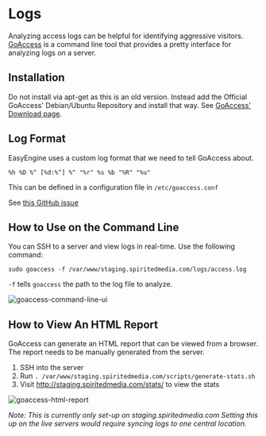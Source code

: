 # Logs

Analyzing access logs can be helpful for identifying aggressive visitors. [GoAccess](https://goaccess.io/) is a command line tool that provides a pretty interface for analyzing logs on a server. 

## Installation

Do not install via apt-get as this is an old version. Instead add the Official GoAccess' Debian/Ubuntu Repository and install that way. See [GoAccess' Download page](https://goaccess.io/download).

## Log Format
EasyEngine uses a custom log format that we need to tell GoAccess about.

`%h %D %^ [%d:%^] %^ "%r" %s %b "%R" "%u"`

This can be defined in a configuration file in `/etc/goaccess.conf`

See [this GitHub issue](https://github.com/EasyEngine/easyengine/issues/481#issuecomment-89288098) 

## How to Use on the Command Line

You can SSH to a server and view logs in real-time. Use the following command:

`sudo goaccess -f /var/www/staging.spiritedmedia.com/logs/access.log`

`-f` tells `goaccess` the path to the log file to analyze.

![goaccess-command-line-ui](https://cloud.githubusercontent.com/assets/867430/16627163/0dea5206-437a-11e6-802e-53c4836298ba.png)

## How to View An HTML Report

GoAccess can generate an HTML report that can be viewed from a browser. The report needs to be manually generated from the server. 

1. SSH into the server
2. Run `. /var/www/staging.spiritedmedia.com/scripts/generate-stats.sh`
3. Visit <http://staging.spiritedmedia.com/stats/> to view the stats

![goaccess-html-report](https://cloud.githubusercontent.com/assets/867430/16627129/e91f6718-4379-11e6-8125-514b82606536.png)

*Note: This is currently only set-up on staging.spiritedmedia.com Setting this up on the live servers would require syncing logs to one central location.*